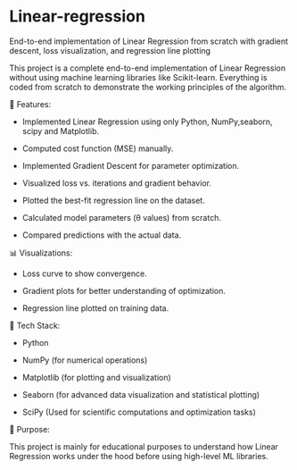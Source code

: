 # Linear-regression
End-to-end implementation of Linear Regression from scratch with gradient descent, loss visualization, and regression line plotting

This project is a complete end-to-end implementation of Linear Regression without using machine learning libraries like Scikit-learn. Everything is coded from scratch to demonstrate the working principles of the algorithm.

🔹 Features:

* Implemented Linear Regression using only Python, NumPy,seaborn, scipy and Matplotlib.

* Computed cost function (MSE) manually.

* Implemented Gradient Descent for parameter optimization.

* Visualized loss vs. iterations and gradient behavior.

* Plotted the best-fit regression line on the dataset.

* Calculated model parameters (θ values) from scratch.

* Compared predictions with the actual data.

📊 Visualizations:

* Loss curve to show convergence.

* Gradient plots for better understanding of optimization.

* Regression line plotted on training data.

🚀 Tech Stack:

* Python

* NumPy (for numerical operations)

* Matplotlib (for plotting and visualization)

* Seaborn (for advanced data visualization and statistical plotting)

* SciPy (Used for scientific computations and optimization tasks)

🎯 Purpose:

This project is mainly for educational purposes to understand how Linear Regression works under the hood before using high-level ML libraries.
